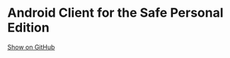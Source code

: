 # Android Client for the Safe Personal Edition

[Show on GitHub](https://github.com/gnosis/safe-android)